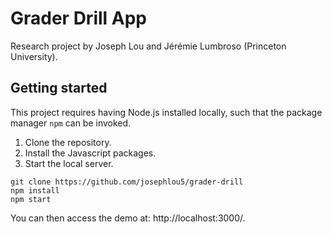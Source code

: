 # Grader Drill App

Research project by Joseph Lou and Jérémie Lumbroso (Princeton University).

## Getting started

This project requires having Node.js installed locally, such that the package manager `npm` can be invoked.

1. Clone the repository.
2. Install the Javascript packages.
3. Start the local server.

```shell
git clone https://github.com/josephlou5/grader-drill
npm install
npm start
```

You can then access the demo at: http://localhost:3000/.
